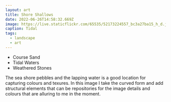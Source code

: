```yaml
---
layout: art
title: Shore Shallows
date: 2022-06-26T14:58:32.669Z
image: https://live.staticflickr.com/65535/52173224557_bc3a27ba15_h_d.jpg
caption: Tidal
tags:
  - landscape
  - art
---
```

* Course Sand
* Tidal Waters
* Weathered Stones

The sea shore pebbles and the lapping water is a good location for capturing colours and texures. In this image I take the curved form and add structural elements that can be repositories for the image details and colours that are alluring to me in the moment.